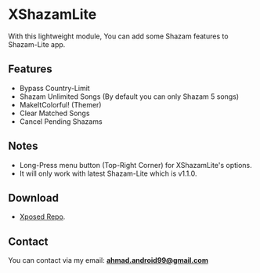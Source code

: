 # XShazamLite
With this lightweight module, You can add some Shazam features to Shazam-Lite app.

## Features
- Bypass Country-Limit
- Shazam Unlimited Songs (By default you can only Shazam 5 songs)
- MakeItColorful! (Themer)
- Clear Matched Songs
- Cancel Pending Shazams

## Notes
- Long-Press menu button (Top-Right Corner) for XShazamLite's options.
- It will only work with latest Shazam-Lite which is v1.1.0.

## Download
- [Xposed Repo](http://repo.xposed.info/module/com.ahmaddev.xshazamlite).

## Contact
You can contact via my email: [**ahmad.android99@gmail.com**](mailto:ahmad.android99@gmail.com)

